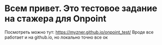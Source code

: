# Всем привет. Это тестовое задание на стажера для Onpoint 
Посмотреть можно тут: https://myzner.github.io/onpoint_test/
Вроде все работает и на github.io, но локально точно все ок
